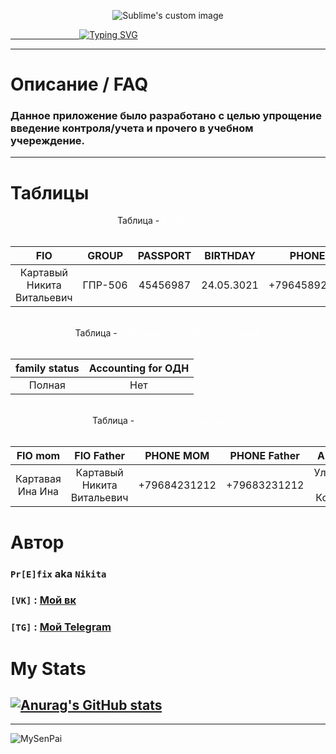 <p align="center">
  <img src="https://i.ibb.co/qnB8hDB/emblscc.png" alt="Sublime's custom image"/>
</p>
<a href="http://stvcc.ru/">&nbsp;&nbsp;&nbsp;&nbsp;&nbsp;&nbsp;&nbsp;&nbsp;&nbsp;&nbsp;&nbsp;&nbsp;&nbsp;&nbsp;&nbsp;&nbsp;&nbsp;&nbsp;&nbsp;&nbsp;&nbsp;&nbsp;&nbsp;&nbsp;&nbsp;&nbsp;&nbsp;&nbsp;<img style="text-align:center;" src="https://readme-typing-svg.herokuapp.com/?font=Fira+Code&weight=900&size=22&pause=1000&color=0791F7&background=FF000000&center=true&vCenter=true&width=435&lines=Ставропольский+Колледж+Связи;College+of+Communications" alt="Typing SVG" /></a>

---
# Описание / FAQ

### Данное приложение было разработано с целью упрощение введение контроля/учета и прочего в учебном учереждение.
---
# Таблицы

<center>Таблица - <span style="color:white;">Students_Info<span></center>

<br>
<center>

| FIO | GROUP | PASSPORT | BIRTHDAY | PHONE | Education | ADDRESS_IN_STAV | ADDRESS_IN_PASSORT |
|    :---:     |     :---:      |     :---:     |     :---:     |     :---:      |     :---:     |     :---:      |     :---:     |
|    Картавый Никита Витальевич     |     ГПР-506      |     45456987     |     24.05.3021     |     +79645892132      |     Полное Высшее     |     Ул.Кукуева дом Колатуева      |     Улица Памара Дом 53     |


</center>

<br>

<center>Таблица - <span style="color:white;">Additional information For Student<span></center>

<br>
<center>

| family status | Accounting for ОДН | 
|    :---:     |     :---:      | 
|   Полная    |     Нет     |  


</center>
<br>

<center>Таблица - <span style="color:white;">Information about parents<span></center>

<br>
<center>

| FIO mom | FIO Father | PHONE MOM | PHONE Father | ADDRESS | nationality | 
|    :---:     |     :---:      |     :---:     |     :---:     |     :---:      |     :---:     |     
|    Картавая Ина Ина     |    Картавый Никита Витальевич      |     +79684231212     |     +79683231212     |     Ул.Кукуева дом Колатуева      |     Русские     |    


</center>

# Автор

### `Pr[E]fix` aka `Nikita`
### `[VK]` : [Мой вк](https://vk.com/cyxaruk1337)
### `[TG]` : [Мой Telegram](https://t.me/prefix20192)

# My Stats
[![Anurag's GitHub stats](https://github-readme-stats.vercel.app/api?username=prefix20192)](https://github.com/anuraghazra/github-readme-stats)
---

-----------
![MySenPai](https://pa1.narvii.com/6862/6098ddd3be86e6253a9a2174796bf3fba9c06867r1-500-260_hq.gif)
